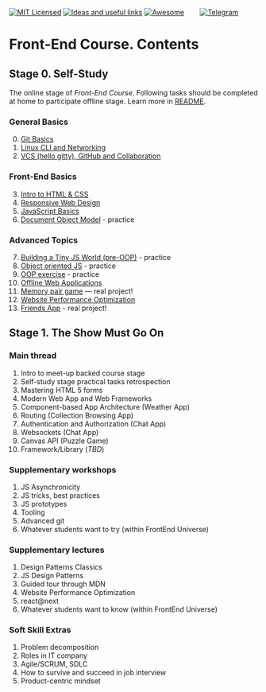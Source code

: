 [![MIT Licensed][icon-mit]][license]
[![Ideas and useful links][icon-ideas]][ideas]
[![Awesome][icon-awesome]][awesome]
&nbsp;&nbsp;&nbsp;&nbsp;&nbsp;&nbsp;
[![Telegram][icon-chat]][chat]

# Front-End Course. Contents

## Stage 0. Self-Study

The online stage of _Front-End Course_. Following tasks should be completed
at home to participate offline stage. Learn more in [README](README.md).

### General Basics
 0. [Git Basics](tasks/git-intro.md)
 1. [Linux CLI and Networking](tasks/linux-cli-http.md)
 2. [VCS (hello gitty), GitHub and Collaboration](tasks/git-collaboration.md)

### Front-End Basics
 3. [Intro to HTML & CSS](tasks/html-css-intro.md)
 4. [Responsive Web Design](tasks/html-css-responsive.md)
 5. [JavaScript Basics](tasks/js-basics.md)
 6. [Document Object Model](tasks/js-dom.md) - practice

### Advanced Topics
 7. [Building a Tiny JS World (pre-OOP)](tasks/js-pre-oop.md) - practice
 8. [Object oriented JS](tasks/js-oop.md) - practice
 9. [OOP exercise](tasks/js-post-oop.md) - practice
10. [Offline Web Applications](tasks/app-design-offline.md)
11. [Memory pair game](tasks/memory-pair-game.md) — real project!
12. [Website Performance Optimization](tasks/app-design-performance.md)
13. [Friends App](tasks/friends-app.md) - real project!

## Stage 1. The Show Must Go On

### Main thread

 1. Intro to meet-up backed course stage
 1. Self-study stage practical tasks retrospection
 1. Mastering HTML 5 forms
 1. Modern Web App and Web  Frameworks
 1. Component-based App Architecture (Weather App)
 1. Routing (Collection Browsing App)
 1. Authentication and Authorization (Chat App)
 1. Websockets (Chat App)
 1. Canvas API (Puzzle Game)
 1. Framework/Library (_TBD_)
 
### Supplementary workshops

 1. JS Asynchronicity
 1. JS tricks, best practices
 1. JS prototypes
 1. Tooling
 1. Advanced git
 1. Whatever students want to try (within FrontEnd Universe)
 
### Supplementary lectures

 1. Design Patterns Classics
 1. JS Design Patterns
 1. Guided tour through MDN
 1. Website Performance Optimization
 1. react@next
 1. Whatever students want to know (within FrontEnd Universe)
 
### Soft Skill Extras

 1. Problem decomposition
 1. Roles in IT company
 1. Agile/SCRUM, SDLC
 1. How to survive and succeed in job interview
 1. Product-centric mindset

[icon-chat]: https://img.shields.io/badge/chat-on%20telegram-blue.svg
[icon-mit]: https://img.shields.io/badge/license-MIT-blue.svg
[icon-ideas]: https://img.shields.io/badge/google--doc-ideas-ff69b4.svg
[icon-awesome]: https://cdn.rawgit.com/sindresorhus/awesome/d7305f38d29fed78fa85652e3a63e154dd8e8829/media/badge.svg

[license]: https://github.com/Kottans/web/blob/master/LICENSE.md
[awesome]: https://github.com/sindresorhus/awesome#front-end-development
[ideas]: https://docs.google.com/spreadsheets/d/1bZJhYjK3VHOS2HmQb2Fs4aHfEBt8mp1F09j9nEEDaqE/edit#gid=818017811
[chat]: https://t.me/joinchat/CX8EF1JmLm9IM6J6oy2U7Q
